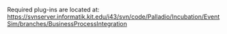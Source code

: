 Required plug-ins are located at:
https://svnserver.informatik.kit.edu/i43/svn/code/Palladio/Incubation/EventSim/branches/BusinessProcessIntegration
